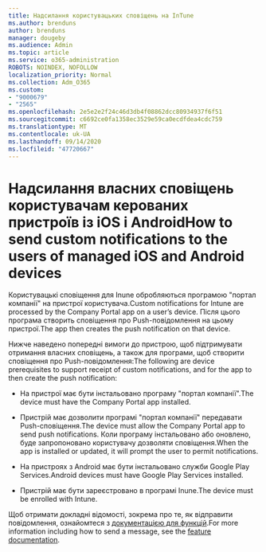 ```yaml
---
title: Надсилання користувацьких сповіщень на InTune
ms.author: brenduns
author: brenduns
manager: dougeby
ms.audience: Admin
ms.topic: article
ms.service: o365-administration
ROBOTS: NOINDEX, NOFOLLOW
localization_priority: Normal
ms.collection: Adm_O365
ms.custom:
- "9000679"
- "2565"
ms.openlocfilehash: 2e5e2e2f24c46d3db4f08862dcc80934937f6f51
ms.sourcegitcommit: c6692ce0fa1358ec3529e59ca0ecdfdea4cdc759
ms.translationtype: MT
ms.contentlocale: uk-UA
ms.lasthandoff: 09/14/2020
ms.locfileid: "47720667"
---
```

# <a name="how-to-send-custom-notifications-to-the-users-of-managed-ios-and-android-devices"></a><span data-ttu-id="e071d-102">Надсилання власних сповіщень користувачам керованих пристроїв із iOS і Android</span><span class="sxs-lookup"><span data-stu-id="e071d-102">How to send custom notifications to the users of managed iOS and Android devices</span></span>

<span data-ttu-id="e071d-103">Користувацькі сповіщення для Inune обробляються програмою "портал компанії" на пристрої користувача.</span><span class="sxs-lookup"><span data-stu-id="e071d-103">Custom notifications for Intune are processed by the Company Portal app on a user’s device.</span></span> <span data-ttu-id="e071d-104">Після цього програма створить сповіщення про Push-повідомлення на цьому пристрої.</span><span class="sxs-lookup"><span data-stu-id="e071d-104">The app then creates the push notification on that device.</span></span>

<span data-ttu-id="e071d-105">Нижче наведено попередні вимоги до пристрою, щоб підтримувати отримання власних сповіщень, а також для програми, щоб створити сповіщення про Push-повідомлення:</span><span class="sxs-lookup"><span data-stu-id="e071d-105">The following are device prerequisites to support receipt of custom notifications, and for the app to then create the push notification:</span></span>

- <span data-ttu-id="e071d-106">На пристрої має бути інстальовано програму "портал компанії".</span><span class="sxs-lookup"><span data-stu-id="e071d-106">The device must have the Company Portal app installed.</span></span>  

- <span data-ttu-id="e071d-107">Пристрій має дозволити програмі "портал компанії" передавати Push-сповіщення.</span><span class="sxs-lookup"><span data-stu-id="e071d-107">The device must allow the Company Portal app to send push notifications.</span></span> <span data-ttu-id="e071d-108">Коли програму інстальовано або оновлено, буде запропоновано користувачу дозволяти сповіщення.</span><span class="sxs-lookup"><span data-stu-id="e071d-108">When the app is installed or updated, it will prompt the user to permit notifications.</span></span>

- <span data-ttu-id="e071d-109">На пристроях з Android має бути інстальовано служби Google Play Services.</span><span class="sxs-lookup"><span data-stu-id="e071d-109">Android devices must have Google Play Services installed.</span></span>

- <span data-ttu-id="e071d-110">Пристрій має бути зареєстровано в програмі Inune.</span><span class="sxs-lookup"><span data-stu-id="e071d-110">The device must be enrolled with Intune.</span></span>

<span data-ttu-id="e071d-111">Щоб отримати докладні відомості, зокрема про те, як відправити повідомлення, ознайомтеся з [документацією для функцій](https://docs.microsoft.com/intune/custom-notifications).</span><span class="sxs-lookup"><span data-stu-id="e071d-111">For more information including how to send a message, see the [feature documentation](https://docs.microsoft.com/intune/custom-notifications).</span></span>
